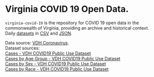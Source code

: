 # Virginia COVID 19 Open Data. 

`virginia-covid-19` is the repository for COVID 19 open data in the commonwealth of Virginia, providing an archive and historical context.  
Daily [datasets](https://github.com/jalbertbowden/virginia-covid-19/tree/master/data) in [CSV](https://github.com/jalbertbowden/virginia-covid-19/tree/master/data/csv) and [JSON](https://github.com/jalbertbowden/virginia-covid-19/tree/master/data/json). 

Data source: [VDH Coronavirus](http://www.vdh.virginia.gov/coronavirus/).  
Dataset sources:  
[Cases - VDH COVID19 Public Use Dataset](http://www.vdh.virginia.gov/content/uploads/sites/182/2020/03/VDH-COVID-19-PublicUseDataset-Cases.csv)  
[Cases by Age Group - VDH COVID19 Public Use Dataset](http://www.vdh.virginia.gov/content/uploads/sites/182/2020/03/VDH-COVID-19-PublicUseDataset-Cases_By-Age-Group.csv)  
[Cases by Sex - VDH COVID19 Public Use Dataset](http://www.vdh.virginia.gov/content/uploads/sites/182/2020/03/VDH-COVID-19-PublicUseDataset-Cases_By-Sex.csv)  
[Cases by Race - VDH COVID19 Public Use Dataset](http://www.vdh.virginia.gov/content/uploads/sites/182/2020/03/VDH-COVID-19-PublicUseDataset-Cases_By-Race.csv)  
